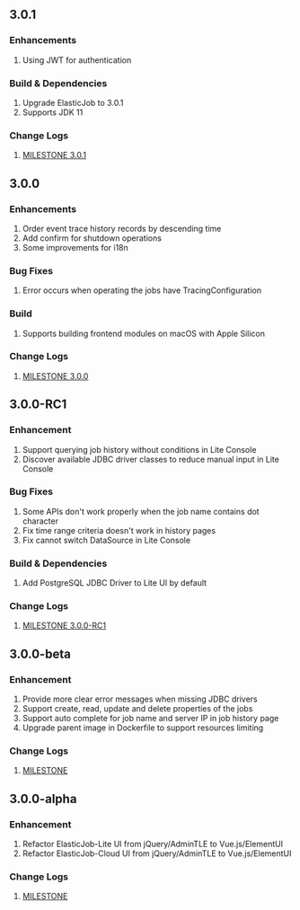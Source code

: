 ## 3.0.1

### Enhancements

1. Using JWT for authentication

### Build & Dependencies

1. Upgrade ElasticJob to 3.0.1
1. Supports JDK 11

### Change Logs

1. [MILESTONE 3.0.1](https://github.com/apache/shardingsphere-elasticjob-ui/milestone/5)

## 3.0.0

### Enhancements

1. Order event trace history records by descending time 
1. Add confirm for shutdown operations
1. Some improvements for i18n

### Bug Fixes

1. Error occurs when operating the jobs have TracingConfiguration

### Build

1. Supports building frontend modules on macOS with Apple Silicon

### Change Logs

1. [MILESTONE 3.0.0](https://github.com/apache/shardingsphere-elasticjob-ui/milestone/4)

## 3.0.0-RC1

### Enhancement

1. Support querying job history without conditions in Lite Console
1. Discover available JDBC driver classes to reduce manual input in Lite Console

### Bug Fixes

1. Some APIs don't work properly when the job name contains dot character
1. Fix time range criteria doesn't work in history pages
1. Fix cannot switch DataSource in Lite Console

### Build & Dependencies

1. Add PostgreSQL JDBC Driver to Lite UI by default

###  Change Logs

1. [MILESTONE 3.0.0-RC1](https://github.com/apache/shardingsphere-elasticjob-ui/milestone/3)

## 3.0.0-beta

### Enhancement

1. Provide more clear error messages when missing JDBC drivers
1. Support create, read, update and delete properties of the jobs 
1. Support auto complete for job name and server IP in job history page
1. Upgrade parent image in Dockerfile to support resources limiting

###  Change Logs

1. [MILESTONE](https://github.com/apache/shardingsphere-elasticjob-ui/milestone/2)

## 3.0.0-alpha

### Enhancement

1. Refactor ElasticJob-Lite UI from jQuery/AdminTLE to Vue.js/ElementUI
1. Refactor ElasticJob-Cloud UI from jQuery/AdminTLE to Vue.js/ElementUI

###  Change Logs

1. [MILESTONE](https://github.com/apache/shardingsphere-elasticjob-ui/milestone/1)
